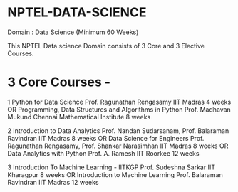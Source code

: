 # NPTEL-DATA-SCIENCE
Domain : Data Science (Minimum 60 Weeks)

This NPTEL Data science Domain consists of 3 Core and 3 Elective Courses.

# 3 Core Courses - 

1	Python for Data Science	Prof. Ragunathan Rengasamy	IIT Madras	4 weeks
   OR
  Programming, Data Structures and Algorithms in Python	Prof. Madhavan Mukund	Chennai Mathematical Institute	8 weeks

2	Introduction to Data Analytics	Prof. Nandan Sudarsanam, Prof. Balaraman Ravindran	IIT Madras	8 weeks
   OR
  Data Science for Engineers	Prof. Ragunathan Rengasamy, Prof. Shankar Narasimhan	IIT Madras	8 weeks
	 OR
  Data Analytics with Python	Prof. A. Ramesh	IIT Roorkee	12 weeks

3	Introduction To Machine Learning - IITKGP	Prof. Sudeshna Sarkar	IIT Kharagpur	8 weeks
   OR
  Introduction to Machine Learning	Prof. Balaraman Ravindran	IIT Madras	12 weeks
